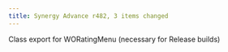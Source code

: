 ```yaml
---
title: Synergy Advance r482, 3 items changed
---
```


Class export for WORatingMenu (necessary for Release builds)
